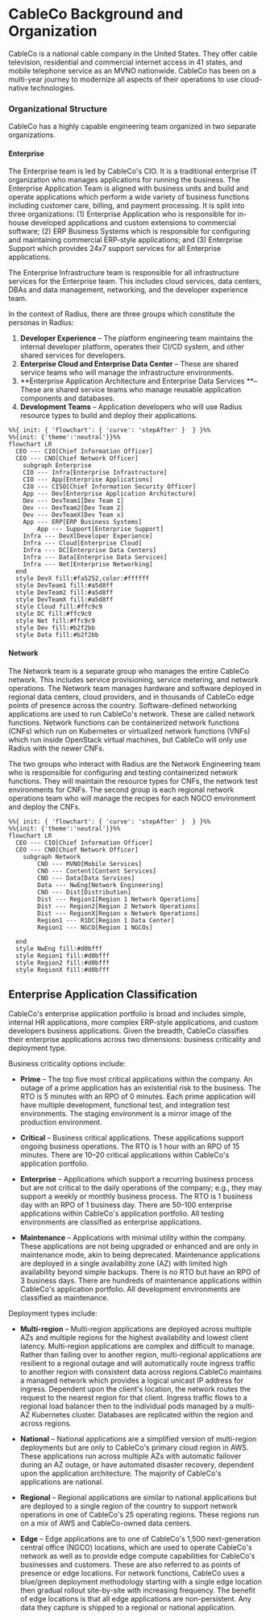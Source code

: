 # CableCo Background and Organization
CableCo is a national cable company in the United States. They offer cable television, residential and commercial internet access in 41 states, and mobile telephone service as an MVNO nationwide. CableCo has been on a multi-year journey to modernize all aspects of their operations to use cloud-native technologies. 

### Organizational Structure

CableCo has a highly capable engineering team organized in two separate organizations. 

#### Enterprise

The Enterprise team is led by CableCo's CIO. It is a traditional enterprise IT organization who manages applications for running the business. The Enterprise Application Team is aligned with business units and build and operate applications which perform a wide variety of business functions including customer care, billing, and payment processing. It is split into three organizations: (1) Enterprise Application who is responsible for in-house developed applications and custom extensions to commercial software; (2) ERP Business Systems which is responsible for configuring and maintaining commercial ERP-style applications; and (3) Enterprise Support which provides 24x7 support services for all Enterprise applications.

The Enterprise Infrastructure team is responsible for all infrastructure services for the Enterprise team. This includes cloud services, data centers, DBAs and data management, networking, and the developer experience team.

In the context of Radius, there are three groups which constitute the personas in Radius:

1. **Developer Experience** – The platform engineering team maintains the internal developer platform, operates their CI/CD system, and other shared services for developers. 
2. **Enterprise Cloud and Enterprise Data Center** – These are shared service teams who will manage the infrastructure environments.
3. **Enterprise Application Architecture and Enterprise Data Services **– These are shared service teams who manage reusable application components and databases.
4. **Development Teams** – Application developers who will use Radius resource types to build and deploy their applications.

```mermaid
%%{ init: { 'flowchart': { 'curve': 'stepAfter' }  } }%%
%%{init: {'theme':'neutral'}}%%
flowchart LR
  CEO --- CIO[Chief Information Officer]
  CEO --- CNO[Chief Network Officer]
	subgraph Enterprise
    CIO --- Infra[Enterprise Infrastructure]
    CIO --- App[Enterprise Applications]
    CIO --- CISO[Chief Information Security Officer]
    App --- Dev[Enterprise Application Architecture]
    Dev --- DevTeam1[Dev Team 1]
    Dev --- DevTeam2[Dev Team 2]
    Dev --- DevTeamX[Dev Team x]
    App --- ERP[ERP Business Systems]
		App --- Support[Enterprise Support]
    Infra --- DevX[Developer Experience]
    Infra --- Cloud[Enterprise Cloud]
    Infra --- DC[Enterprise Data Centers]
    Infra --- Data[Enterprise Data Services]
    Infra --- Net[Enterprise Networking]
  end
  style DevX fill:#fa5252,color:#ffffff
  style DevTeam1 fill:#a5d8ff
  style DevTeam2 fill:#a5d8ff
  style DevTeamX fill:#a5d8ff
  style Cloud fill:#ffc9c9
  style DC fill:#ffc9c9
  style Net fill:#ffc9c9
  style Dev fill:#b2f2bb
  style Data fill:#b2f2bb
```

#### Network

The Network team is a separate group who manages the entire CableCo network. This includes service provisioning, service metering, and network operations. The Network team manages hardware and software deployed in regional data centers, cloud providers, and in thousands of CableCo edge points of presence across the country. Software-defined networking applications are used to run CableCo's network. These are called network functions. Network functions can be containerized network functions (CNFs) which run on Kubernetes or virtualized network functions (VNFs) which run inside OpenStack virtual machines, but CableCo will only use Radius with the newer CNFs.

The two groups who interact with Radius are the Network Engineering team who is responsible for configuring and testing containerized network functions. They will maintain the resource types for CNFs, the network test environments for CNFs. The second group is each regional network operations team who will manage the recipes for each NGCO environment and deploy the CNFs.

```mermaid
%%{ init: { 'flowchart': { 'curve': 'stepAfter' }  } }%%
%%{init: {'theme':'neutral'}}%%
flowchart LR
  CEO --- CIO[Chief Information Officer]
  CEO --- CNO[Chief Network Officer]
	subgraph Network
 		CNO --- MVNO[Mobile Services]
 		CNO --- Content[Content Services]
 		CNO --- Data[Data Services]
		Data --- NwEng[Network Engineering]
		CNO --- Dist[Distribution]
		Dist --- Region1[Region 1 Network Operations]
		Dist --- Region2[Region 2 Network Operations]
		Dist --- RegionX[Region x Network Operations]
 		Region1 --- R1DC[Region 1 Data Center]
 		Region1 --- NGCO[Region 1 NGCOs]
 		
  end
  style NwEng fill:#d0bfff
  style Region1 fill:#d0bfff
  style Region2 fill:#d0bfff
  style RegionX fill:#d0bfff
```



## Enterprise Application Classification

CableCo's enterprise application portfolio is broad and includes simple, internal HR applications, more complex ERP-style applications, and custom developers business applications. Given the breadth, CableCo classifies their enterprise applications across two dimensions: business criticality and deployment type.

Business criticality options include:

- **Prime** – The top five most critical applications within the company. An outage of a prime application has an existential risk to the business. The RTO is 5 minutes with an RPO of 0 minutes. Each prime application will have multiple development, functional test, and integration test environments. The staging environment is a mirror image of the production environment.

- **Critical** – Business critical applications. These applications support ongoing business operations. The RTO is 1 hour with an RPO of 15 minutes. There are 10–20 critical applications within CableCo's application portfolio.

- **Enterprise** – Applications which support a recurring business process but are not critical to the daily operations of the company; e.g., they may support a weekly or monthly business process. The RTO is 1 business day with an RPO of 1 business day. There are 50–100 enterprise applications within CableCo's application portfolio. All testing environments are classified as enterprise applications.

- **Maintenance** – Applications with minimal utility within the company. These applications are not being upgraded or enhanced and are only in maintenance mode, akin to being deprecated. Maintenance applications are deployed in a single availability zone (AZ) with limited high availability beyond simple backups. There is no RTO but have an RPO of 3 business days. There are hundreds of maintenance applications within CableCo's application portfolio. All development environments are classified as maintenance.

Deployment types include:

- **Multi-region** – Multi-region applications are deployed across multiple AZs and multiple regions for the highest availability and lowest client latency. Multi-region applications are complex and difficult to manage. Rather than failing over to another region, multi-regional applications are resilient to a regional outage and will automatically route ingress traffic to another region with consistent data across regions.CableCo maintains a managed network which provides a logical unicast IP address for ingress. Dependent upon the client's location, the network routes the request to the nearest region for that client. Ingress traffic flows to a regional load balancer then to the individual pods managed by a multi-AZ Kubernetes cluster. Databases are replicated within the region and across regions.

- **National** – National applications are a simplified version of multi-region deployments but are only to CableCo's primary cloud region in AWS. These applications run across multiple AZs with automatic failover during an AZ outage, or have automated disaster recovery, dependent upon the application architecture. The majority of CableCo's applications are national.

- **Regional** – Regional applications are similar to national applications but are deployed to a single region of the country to support network operations in one of CableCo's 25 operating regions. These regions run on a mix of AWS and CableCo-owned data centers. 

- **Edge** – Edge applications are to one of CableCo's 1,500 next-generation central office (NGCO) locations, which are used to operate CableCo's network as well as to provide edge compute capabilities for CableCo's businesses and customers. These are also referred to as points of presence or edge locations. For network functions, CableCo uses a blue/green deployment methodology starting with a single edge location then gradual rollout site-by-site with increasing frequency. The benefit of edge locations is that all edge applications are non-persistent. Any data they capture is shipped to a regional or national application.



